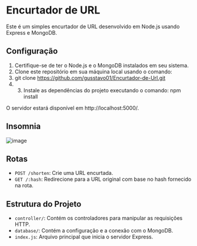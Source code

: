 # Encurtador de URL

Este é um simples encurtador de URL desenvolvido em Node.js usando Express e MongoDB.

## Configuração

1. Certifique-se de ter o Node.js e o MongoDB instalados em seu sistema.
2. Clone este repositório em sua máquina local usando o comando:
3. git clone https://github.com/gusstavo01/Encurtador-de-Url.git
4. 3. Instale as dependências do projeto executando o comando: npm install
  
O servidor estará disponível em http://localhost:5000/.

## Insomnia 
![image](https://github.com/gusstavo01/Encurtador-de-Url/assets/105757864/44380728-505f-479f-a354-9dcad2b1ec87)

## Rotas

- `POST /shorten`: Crie uma URL encurtada.
- `GET /:hash`: Redirecione para a URL original com base no hash fornecido na rota.

## Estrutura do Projeto

- `controller/`: Contém os controladores para manipular as requisições HTTP.
- `database/`: Contém a configuração e a conexão com o MongoDB.
- `index.js`: Arquivo principal que inicia o servidor Express.
